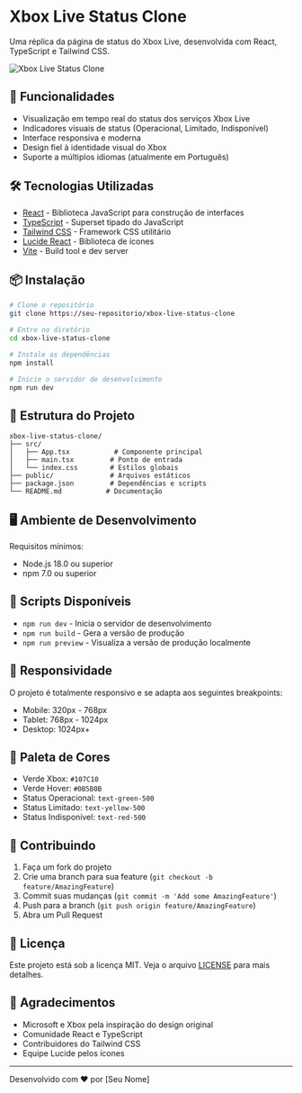 # Xbox Live Status Clone

Uma réplica da página de status do Xbox Live, desenvolvida com React, TypeScript e Tailwind CSS.

![Xbox Live Status Clone](https://images.unsplash.com/photo-1621259182978-fbf433fd6eb3?auto=format&fit=crop&q=80&w=1200&h=400)

## 🚀 Funcionalidades

- Visualização em tempo real do status dos serviços Xbox Live
- Indicadores visuais de status (Operacional, Limitado, Indisponível)
- Interface responsiva e moderna
- Design fiel à identidade visual do Xbox
- Suporte a múltiplos idiomas (atualmente em Português)

## 🛠️ Tecnologias Utilizadas

- [React](https://reactjs.org/) - Biblioteca JavaScript para construção de interfaces
- [TypeScript](https://www.typescriptlang.org/) - Superset tipado do JavaScript
- [Tailwind CSS](https://tailwindcss.com/) - Framework CSS utilitário
- [Lucide React](https://lucide.dev/) - Biblioteca de ícones
- [Vite](https://vitejs.dev/) - Build tool e dev server

## 📦 Instalação

```bash
# Clone o repositório
git clone https://seu-repositorio/xbox-live-status-clone

# Entre no diretório
cd xbox-live-status-clone

# Instale as dependências
npm install

# Inicie o servidor de desenvolvimento
npm run dev
```

## 🔧 Estrutura do Projeto

```
xbox-live-status-clone/
├── src/
│   ├── App.tsx           # Componente principal
│   ├── main.tsx         # Ponto de entrada
│   └── index.css        # Estilos globais
├── public/              # Arquivos estáticos
├── package.json         # Dependências e scripts
└── README.md           # Documentação
```

## 🖥️ Ambiente de Desenvolvimento

Requisitos mínimos:
- Node.js 18.0 ou superior
- npm 7.0 ou superior

## 🚀 Scripts Disponíveis

- `npm run dev` - Inicia o servidor de desenvolvimento
- `npm run build` - Gera a versão de produção
- `npm run preview` - Visualiza a versão de produção localmente

## 📱 Responsividade

O projeto é totalmente responsivo e se adapta aos seguintes breakpoints:
- Mobile: 320px - 768px
- Tablet: 768px - 1024px
- Desktop: 1024px+

## 🎨 Paleta de Cores

- Verde Xbox: `#107C10`
- Verde Hover: `#0B5B0B`
- Status Operacional: `text-green-500`
- Status Limitado: `text-yellow-500`
- Status Indisponível: `text-red-500`

## 🤝 Contribuindo

1. Faça um fork do projeto
2. Crie uma branch para sua feature (`git checkout -b feature/AmazingFeature`)
3. Commit suas mudanças (`git commit -m 'Add some AmazingFeature'`)
4. Push para a branch (`git push origin feature/AmazingFeature`)
5. Abra um Pull Request

## 📄 Licença

Este projeto está sob a licença MIT. Veja o arquivo [LICENSE](LICENSE) para mais detalhes.

## 👏 Agradecimentos

- Microsoft e Xbox pela inspiração do design original
- Comunidade React e TypeScript
- Contribuidores do Tailwind CSS
- Equipe Lucide pelos ícones

---

Desenvolvido com ❤️ por [Seu Nome]